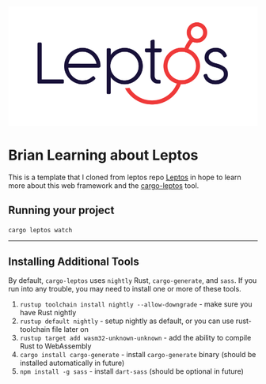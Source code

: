 <picture>
    <source srcset="https://raw.githubusercontent.com/leptos-rs/leptos/main/docs/logos/Leptos_logo_Solid_White.svg" media="(prefers-color-scheme: dark)">
    <img src="https://raw.githubusercontent.com/leptos-rs/leptos/main/docs/logos/Leptos_logo_RGB.svg" alt="Leptos Logo">
</picture>

# Brian Learning about Leptos

This is a template that I cloned from leptos repo [Leptos](https://github.com/leptos-rs/leptos) in hope to learn more about this web framework and the [cargo-leptos](https://github.com/akesson/cargo-leptos) tool.

## Running your project

`cargo leptos watch`

---

<!-- ## To make i -->
<!---->
<!-- ## Creating your template repo -->
<!---->
<!-- If you don't have `cargo-leptos` installed you can install it with -->
<!---->
<!-- `cargo install cargo-leptos` -->
<!---->
<!-- Then run -->
<!---->
<!-- `cargo leptos new --git leptos-rs/start` -->
<!---->
<!-- to generate a new project template. -->
<!---->
<!-- `cd {projectname}` -->
<!---->
<!-- to go to your newly created project. -->
<!---->
<!-- Of course you should explore around the project structure, but the best place to start with your application code is in `src/app.rs`. -->

## Installing Additional Tools

By default, `cargo-leptos` uses `nightly` Rust, `cargo-generate`, and `sass`. If you run into any trouble, you may need to install one or more of these tools.

1. `rustup toolchain install nightly --allow-downgrade` - make sure you have Rust nightly
2. `rustup default nightly` - setup nightly as default, or you can use rust-toolchain file later on
3. `rustup target add wasm32-unknown-unknown` - add the ability to compile Rust to WebAssembly
4. `cargo install cargo-generate` - install `cargo-generate` binary (should be installed automatically in future)
5. `npm install -g sass` - install `dart-sass` (should be optional in future)
